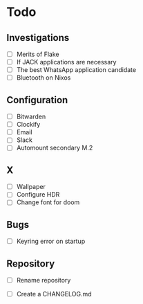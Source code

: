 # Todo

## Investigations
- [ ] Merits of Flake
- [ ] If JACK applications are necessary
- [ ] The best WhatsApp application candidate
- [ ] Bluetooth on Nixos

## Configuration
- [ ] Bitwarden
- [ ] Clockify
- [ ] Email
- [ ] Slack
- [ ] Automount secondary M.2

## X
- [ ] Wallpaper
- [ ] Configure HDR
- [ ] Change font for doom

## Bugs
- [ ] Keyring error on startup

## Repository
- [ ] Rename repository
- [ ] Create a CHANGELOG.md

